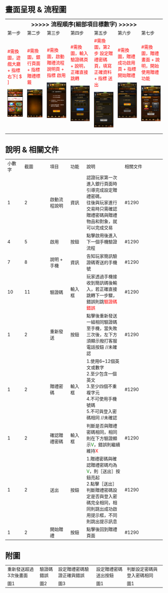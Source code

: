 <font size="5"><b>畫面呈現 & 流程圖</b></font>
<table>
    <tr>
        <td colspan="7
"><b><font size="4"><center>>>>>> 流程順序(細部項目標數字) >>>>></font></b></td> 
   </tr>
    <tr>
        <td>第一步</td> 
        <td>第二步</td> 
        <td>第三步</td> 
        <td>第四步</td> 
        <td>第五步</td> 
        <td>第六步</td> 
        <td>第七步</td> 
   </tr>
    <tr>
        <td width=200><font color="red">#需換圖，遊戲大廳 + 指標 右下[ $ ]</font>

![彩金 皇冠.png](/.attachments/彩金%20皇冠-9abd1e92-99fc-4327-9d0f-8143bc6b4d46.png)
</td> 
        <td width=200><font color="red">#需換圖，銀行頁面 + 指標 贈禮標籤</font>

![銀行頁面.png](/.attachments/銀行頁面-34ec696a-b4d9-459d-b4af-443e299b4d1d.png)
</td> 
        <td width=300><font color="red">#需換圖，啟動贈禮流程說明頁 + 指標 啟用</font>

![01.啟動贈禮.png](/.attachments/01.啟動贈禮-31b3c324-f15b-4578-9477-b66718fbf222.png)
</td> 
        <td width=300><font color="red">#需換圖，輸入驗證碼頁 + 說明，正確直接跳轉</font>

![02.啟動贈禮.png](/.attachments/02.啟動贈禮-f7898e83-7fee-4761-8d4f-0326013d24e7.png)
</td> 
        <td width=300><font color="red">#需換圖，第2步 設定贈禮密碼頁，填寫正確資料 + 指標 送出</font>

![05.啟動贈禮-第2步.png](/.attachments/05.啟動贈禮-第2步-b4819bc8-21b1-42b9-b25b-26ee570c3788.png)
</td> 
        <td width=300><font color="red">#需換圖，贈禮成功啟用頁 + 指標 開始贈禮 </font>

![06.啟動贈禮.png](/.attachments/06.啟動贈禮-890b8eb3-4688-4fa7-a028-243c9c3df033.png)
</td> 
        <td width=300><font color="red">#需換圖，贈禮畫面 + 說明，開始使用贈禮功能 </font>

![07.啟動贈禮.png](/.attachments/07.啟動贈禮-ad29a492-bb93-4a57-ab79-6305a21fb9cd.png)
</td> 
   </tr>
</table>
<br>
<font size="5"><b>說明 & 相關文件</b></font>
<table>
    <tr>
        <td width=100>小數字</td> 
        <td width=200>截圖</td> 
        <td width=150>項目</td> 
        <td width=100>功能</td> 
        <td width=300>說明</td> 
        <td width=300>相關文件</td> 
   </tr>
    <tr>
        <td>1</td> 
        <td>2</td> 
        <td>啟動流程說明</td> 
        <td>資訊</td> 
        <td width=300>認證玩家第一次進入銀行頁面時引導完成設定贈禮密碼，<br>往後與玩家進行交易時只需確認贈禮密碼與贈禮物品和對象，就可以完成交易</td> 
        <td> #1290 </td> 
   </tr>
    <tr>
        <td>4</td> 
        <td>5</td> 
        <td>啟用</td> 
        <td>按鈕</td> 
        <td>點擊啟用後進入下一個手機驗證流程</td> 
        <td> #1290 </td> 
   </tr>
    <tr>
        <td>7</td> 
        <td>8</td> 
        <td>說明 + 手機</td> 
        <td>資訊</td> 
        <td>告知玩家簡訊驗證碼寄送的手機號</td> 
        <td> #1290 </td> 
   </tr>
    <tr>
        <td>10</td> 
        <td>11</td> 
        <td>驗證碼</td> 
        <td>輸入框</td> 
        <td width=300>玩家透過手機接收到簡訊碼後輸入，若正確直接跳轉下一步驟，錯誤則跳<font color="red">驗證碼錯誤</font></td> 
        <td> #1290 </td> 
   </tr>
    <tr>
        <td>1</td> 
        <td>2</td> 
        <td>重新發送</td> 
        <td>按鈕</td> 
        <td width=300>點擊後重新發送一組相同驗證碼至手機，當失敗三次後，左下方須顯示撥打客服電話按鈕 //未確認</td> 
        <td> #1290 </td> 
   </tr>
    <tr>
        <td>1</td> 
        <td>2</td> 
        <td>贈禮密碼</td> 
        <td>輸入框</td> 
        <td>1.使用6~12個英文或數字<br>
2.至少包含一個英文<br>
3.至少四個不重複字元<br>
4.不可使用手機號碼<br>
5.不可與登入密碼相同 //未確認</td> 
        <td> #1290 </td> 
   </tr>
    <tr>
        <td>1</td> 
        <td>2</td> 
        <td>確認贈禮密碼</td> 
        <td>輸入框</td> 
        <td width=300>判斷是否與贈禮密碼相同，相同則在下方驗證顯示<font color="green">V</font>，錯誤則繼續維持<font color="red">X</font></td> 
        <td> #1290 </td> 
   </tr>
    <tr>
        <td>1</td> 
        <td>2</td> 
        <td>送出</td> 
        <td>按鈕</td> 
        <td>1.贈禮密碼與確認贈禮密碼均為<font color="green">V</font>，則［送出］按鈕亮起<br>
2.點擊［送出］判斷贈禮密碼設定是否與登入密碼完全相同，相同則跳出成功啟用提示框，不同則跳出提示訊息</td> 
        <td> #1290 </td> 
   </tr>
    <tr>
        <td>1</td> 
        <td>2</td> 
        <td>開始贈禮</td> 
        <td>按鈕</td> 
        <td>點擊後回到贈禮頁面</td> 
        <td> #1290 </td> 
   </tr>
</table>
<br>
<font size="5"><b>附圖</b></font>
<table>
    <tr>
        <td>重新發送超過3次後畫面</td> 
        <td>驗證碼錯誤</td> 
        <td>設定贈禮密碼驗證正確與錯誤</td>
        <td>設定贈禮密碼送出按鈕</td> 
        <td>判斷設定密碼與登入密碼相同</td>
   </tr>
    <tr>
        <td>圖1</td> 
        <td>圖2</td> 
        <td>圖3</td> 
        <td>圖1</td>
        <td>圖1</td>
   </tr>
</table>